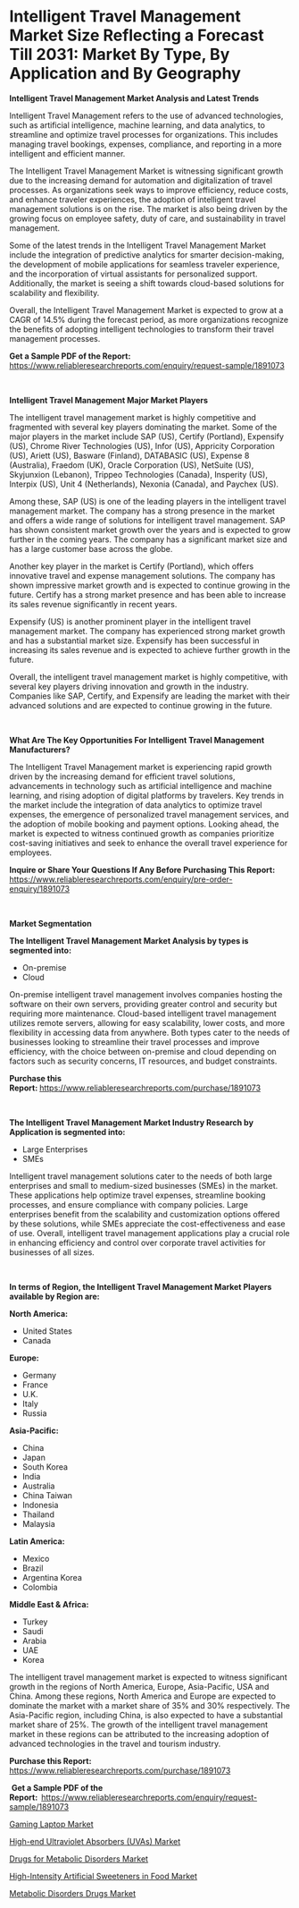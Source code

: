 <p><h1>Intelligent Travel Management Market Size Reflecting a Forecast Till 2031: Market By Type, By Application and By Geography</h1></p><p><strong>Intelligent Travel Management Market Analysis and Latest Trends</strong></p>
<p><p>Intelligent Travel Management refers to the use of advanced technologies, such as artificial intelligence, machine learning, and data analytics, to streamline and optimize travel processes for organizations. This includes managing travel bookings, expenses, compliance, and reporting in a more intelligent and efficient manner.</p><p>The Intelligent Travel Management Market is witnessing significant growth due to the increasing demand for automation and digitalization of travel processes. As organizations seek ways to improve efficiency, reduce costs, and enhance traveler experiences, the adoption of intelligent travel management solutions is on the rise. The market is also being driven by the growing focus on employee safety, duty of care, and sustainability in travel management.</p><p>Some of the latest trends in the Intelligent Travel Management Market include the integration of predictive analytics for smarter decision-making, the development of mobile applications for seamless traveler experience, and the incorporation of virtual assistants for personalized support. Additionally, the market is seeing a shift towards cloud-based solutions for scalability and flexibility.</p><p>Overall, the Intelligent Travel Management Market is expected to grow at a CAGR of 14.5% during the forecast period, as more organizations recognize the benefits of adopting intelligent technologies to transform their travel management processes.</p></p>
<p><strong>Get a Sample PDF of the Report:&nbsp;</strong> <a href="https://www.reliableresearchreports.com/enquiry/request-sample/1891073">https://www.reliableresearchreports.com/enquiry/request-sample/1891073</a></p>
<p>&nbsp;</p>
<p><strong>Intelligent Travel Management Major Market Players</strong></p>
<p><p>The intelligent travel management market is highly competitive and fragmented with several key players dominating the market. Some of the major players in the market include SAP (US), Certify (Portland), Expensify (US), Chrome River Technologies (US), Infor (US), Appricity Corporation (US), Ariett (US), Basware (Finland), DATABASIC (US), Expense 8 (Australia), Fraedom (UK), Oracle Corporation (US), NetSuite (US), Skyjunxion (Lebanon), Trippeo Technologies (Canada), Insperity (US), Interpix (US), Unit 4 (Netherlands), Nexonia (Canada), and Paychex (US).</p><p>Among these, SAP (US) is one of the leading players in the intelligent travel management market. The company has a strong presence in the market and offers a wide range of solutions for intelligent travel management. SAP has shown consistent market growth over the years and is expected to grow further in the coming years. The company has a significant market size and has a large customer base across the globe.</p><p>Another key player in the market is Certify (Portland), which offers innovative travel and expense management solutions. The company has shown impressive market growth and is expected to continue growing in the future. Certify has a strong market presence and has been able to increase its sales revenue significantly in recent years.</p><p>Expensify (US) is another prominent player in the intelligent travel management market. The company has experienced strong market growth and has a substantial market size. Expensify has been successful in increasing its sales revenue and is expected to achieve further growth in the future.</p><p>Overall, the intelligent travel management market is highly competitive, with several key players driving innovation and growth in the industry. Companies like SAP, Certify, and Expensify are leading the market with their advanced solutions and are expected to continue growing in the future.</p></p>
<p>&nbsp;</p>
<p><strong>What Are The Key Opportunities For Intelligent Travel Management Manufacturers?</strong></p>
<p><p>The Intelligent Travel Management market is experiencing rapid growth driven by the increasing demand for efficient travel solutions, advancements in technology such as artificial intelligence and machine learning, and rising adoption of digital platforms by travelers. Key trends in the market include the integration of data analytics to optimize travel expenses, the emergence of personalized travel management services, and the adoption of mobile booking and payment options. Looking ahead, the market is expected to witness continued growth as companies prioritize cost-saving initiatives and seek to enhance the overall travel experience for employees.</p></p>
<p><strong>Inquire or Share Your Questions If Any Before Purchasing This Report:</strong> <a href="https://www.reliableresearchreports.com/enquiry/pre-order-enquiry/1891073">https://www.reliableresearchreports.com/enquiry/pre-order-enquiry/1891073</a></p>
<p>&nbsp;</p>
<p><strong>Market Segmentation</strong></p>
<p><strong>The Intelligent Travel Management Market Analysis by types is segmented into:</strong></p>
<p><ul><li>On-premise</li><li>Cloud</li></ul></p>
<p><p>On-premise intelligent travel management involves companies hosting the software on their own servers, providing greater control and security but requiring more maintenance. Cloud-based intelligent travel management utilizes remote servers, allowing for easy scalability, lower costs, and more flexibility in accessing data from anywhere. Both types cater to the needs of businesses looking to streamline their travel processes and improve efficiency, with the choice between on-premise and cloud depending on factors such as security concerns, IT resources, and budget constraints.</p></p>
<p><strong>Purchase this Report:&nbsp;</strong><a href="https://www.reliableresearchreports.com/purchase/1891073">https://www.reliableresearchreports.com/purchase/1891073</a></p>
<p>&nbsp;</p>
<p><strong>The Intelligent Travel Management Market Industry Research by Application is segmented into:</strong></p>
<p><ul><li>Large Enterprises</li><li>SMEs</li></ul></p>
<p><p>Intelligent travel management solutions cater to the needs of both large enterprises and small to medium-sized businesses (SMEs) in the market. These applications help optimize travel expenses, streamline booking processes, and ensure compliance with company policies. Large enterprises benefit from the scalability and customization options offered by these solutions, while SMEs appreciate the cost-effectiveness and ease of use. Overall, intelligent travel management applications play a crucial role in enhancing efficiency and control over corporate travel activities for businesses of all sizes.</p></p>
<p>&nbsp;</p>
<p><strong>In terms of Region, the Intelligent Travel Management Market Players available by Region are:</strong></p>
<p>
    <p> <strong> North America: </strong>
        <ul>
            <li>United States</li>
            <li>Canada</li>
        </ul>
        </p> 
    <p> <strong> Europe: </strong>
        <ul>
            <li>Germany</li>
            <li>France</li>
            <li>U.K.</li>
            <li>Italy</li>
            <li>Russia</li>
        </ul>
        </p> 
    <p> <strong> Asia-Pacific: </strong>
        <ul>
            <li>China</li>
            <li>Japan</li>
            <li>South Korea</li>
            <li>India</li>
            <li>Australia</li>
            <li>China Taiwan</li>
            <li>Indonesia</li>
            <li>Thailand</li>
            <li>Malaysia</li>
        </ul>
        </p> 
    <p> <strong> Latin America: </strong>
        <ul>
            <li>Mexico</li>
            <li>Brazil</li>
            <li>Argentina Korea</li>
            <li>Colombia</li>
        </ul>
        </p> 
    <p> <strong> Middle East & Africa: </strong>
        <ul>
            <li>Turkey</li>
            <li>Saudi</li>
            <li>Arabia</li>
            <li>UAE</li>
            <li>Korea</li>
        </ul>
    </p>
    </p>
<p><p>The intelligent travel management market is expected to witness significant growth in the regions of North America, Europe, Asia-Pacific, USA and China. Among these regions, North America and Europe are expected to dominate the market with a market share of 35% and 30% respectively. The Asia-Pacific region, including China, is also expected to have a substantial market share of 25%. The growth of the intelligent travel management market in these regions can be attributed to the increasing adoption of advanced technologies in the travel and tourism industry.</p></p>
<p><strong>Purchase this Report: </strong><a href="https://www.reliableresearchreports.com/purchase/1891073">https://www.reliableresearchreports.com/purchase/1891073</a></p>
<p>&nbsp;<strong>Get a Sample PDF of the Report:&nbsp;&nbsp;</strong><a href="https://www.reliableresearchreports.com/enquiry/request-sample/1891073">https://www.reliableresearchreports.com/enquiry/request-sample/1891073</a></p>
<p><strong></strong></p>
<p><p><a href="https://view.publitas.com/reportprime-1/gaming-laptop-market-with-the-goal-of-estimating-the-market-size-and-future-growth-potential-of-various-market-segments-based-on-component-applications-end-user-and-region/">Gaming Laptop Market</a></p><p><a href="https://github.com/kosella/Market-Research-Report-List-2/blob/main/high-end-ultraviolet-absorbers-uvas-market.md">High-end Ultraviolet Absorbers (UVAs) Market</a></p><p><a href="https://pretty-mail-caf.notion.site/Drugs-for-Metabolic-Disorders-Market-Size-Share-Trends-Analysis-Report-By-Material-By-Type-By-E-06f4e29370a14f90acdb3b20bc2a3f76">Drugs for Metabolic Disorders Market</a></p><p><a href="https://github.com/kufem1/Market-Research-Report-List-1/blob/main/high-intensity-artificial-sweeteners-in-food-market.md">High-Intensity Artificial Sweeteners in Food Market</a></p><p><a href="https://angry-finch-aaf.notion.site/Metabolic-Disorders-Drugs-Market-Offer-Valuable-Insights-into-Market-Size-Market-Share-Market-Tren-75fbf29810174233aeba3a575452bc4d">Metabolic Disorders Drugs Market</a></p></p>